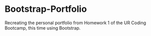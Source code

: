 # Bootstrap-Portfolio
Recreating the personal portfolio from Homework 1 of the UR Coding Bootcamp, this time using Bootstrap.
